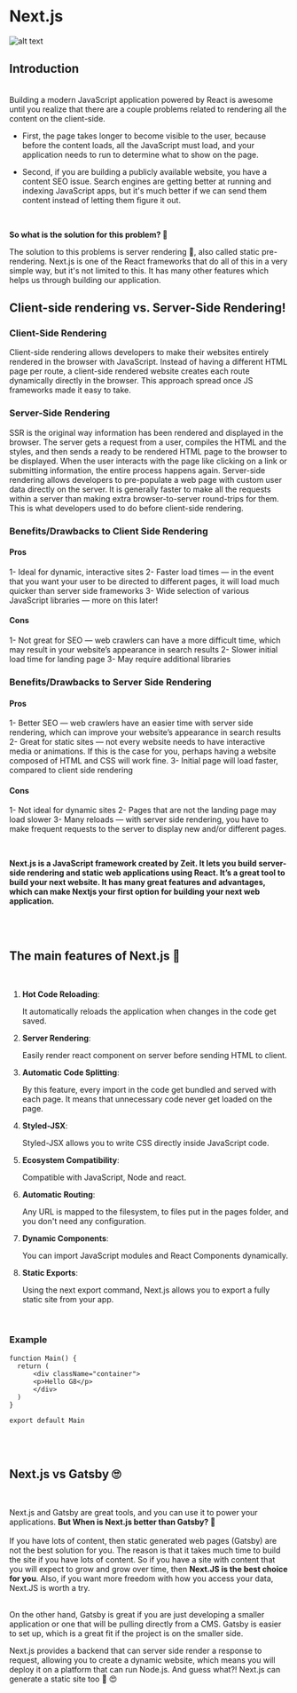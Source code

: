 # Next.js
![alt text](https://cdn.sanity.io/images/xvodw9ez/pkj/c3960647beaefd47869952de5fc0ffdfb78bdfdf-1140x651.png?w=1000
)

## Introduction 
<br />
Building a modern JavaScript application powered by React is awesome until you realize that there are a couple problems related to rendering all the content on the client-side.

* First, the page takes longer to become visible to the user, because before the content loads, all the JavaScript must load, and your application needs to run to determine what to show on the page.

* Second, if you are building a publicly available website, you have a content SEO issue. Search engines are getting better at running and indexing JavaScript apps, but it's much better if we can send them content instead of letting them figure it out.
<br />

**So what is the solution for this problem? :thinking:**

The solution to this  problems is server rendering :thinking:, also called static pre-rendering. Next.js is one of the React frameworks that do all of this in a very simple way, but it's not limited to this. It has many other features which helps us through building our application.
## Client-side rendering vs. Server-Side Rendering!
### Client-Side Rendering
Client-side rendering allows developers to make their websites entirely rendered in the browser with JavaScript. Instead of having a different HTML page per route, a client-side rendered website creates each route dynamically directly in the browser. This approach spread once JS frameworks made it easy to take.
### Server-Side Rendering
SSR is the original way information has been rendered and displayed in the browser. The server gets a request from a user, compiles the HTML and the styles, and then sends a ready to be rendered HTML page to the browser to be displayed. When the user interacts with the page like clicking on a link or submitting information, the entire process happens again.
Server-side rendering allows developers to pre-populate a web page with custom user data directly on the server. It is generally faster to make all the requests within a server than making extra browser-to-server round-trips for them. This is what developers used to do before client-side rendering.

### Benefits/Drawbacks to Client Side Rendering
#### Pros
1- Ideal for dynamic, interactive sites
2- Faster load times — in the event that you want your user to be directed to different pages, it will load much quicker than server side frameworks
3- Wide selection of various JavaScript libraries — more on this later!

#### Cons
1- Not great for SEO — web crawlers can have a more difficult time, which may result in your website’s appearance in search results
2- Slower initial load time for landing page
3- May require additional libraries

### Benefits/Drawbacks to Server Side Rendering
#### Pros
1- Better SEO — web crawlers have an easier time with server side rendering, which can improve your website’s appearance in search results
2- Great for static sites — not every website needs to have interactive media or animations. If this is the case for you, perhaps having a website composed of HTML and CSS will work fine.
3- Initial page will load faster, compared to client side rendering

#### Cons
1- Not ideal for dynamic sites
2- Pages that are not the landing page may load slower
3- Many reloads — with server side rendering, you have to make frequent requests to the server to display new and/or different pages.

<br />

**Next.js is a JavaScript framework created by Zeit. It lets you build server-side rendering and static web applications using React. It’s a great tool to build your next website. It has many great features and advantages, which can make Nextjs your first option for building your next web application.**




<br /> <br />
## The main features of Next.js :star2:	
<br />

1. **Hot Code Reloading**:

   It automatically reloads the application when changes in the code get saved.
 
2. **Server Rendering**:
  
    Easily render react component on server before sending HTML to client.
  
3. **Automatic Code Splitting**:
  
    By this feature, every import in the code get bundled and served with each page. It means that unnecessary code never get loaded on the page.
  
4. **Styled-JSX**:
  
    Styled-JSX allows you to write CSS directly inside JavaScript code.
  
5. **Ecosystem Compatibility**:
  
    Compatible with JavaScript, Node and react.
  
6. **Automatic Routing**:
  
    Any URL is mapped to the filesystem, to files put in the pages folder, and you don't need any configuration.
  
7. **Dynamic Components**:
  
    You can import JavaScript modules and React Components dynamically.
  
8. **Static Exports**:
  
    Using the next export command, Next.js allows you to export a fully static site from your app.
  
  <br /> 
    
  ### **Example**
  ```
  function Main() { 
    return ( 
        <div className="container"> 
        <p>Hello G8</p> 
        </div> 
    ) 
} 
  
export default Main 
```
<br /> <br />

## Next.js vs Gatsby	:roll_eyes:	
<br /> 

Next.js and Gatsby are great tools, and you can use it to power your applications. **But When is Next.js better than Gatsby? :thinking:** 
<br />
<br />
If you have lots of content, then static generated web pages (Gatsby) are not the best solution for you. The reason is that it takes much time to build the site if you have lots of content. 
So if you have a site with content that you will expect to grow and grow over time, then **Next.JS is the best choice for you**. 
Also, if you want more freedom with how you access your data, Next.JS is worth a try. <br /> <br />

On the other hand, Gatsby is great if you are just developing a smaller application or one that will be pulling directly from a CMS. Gatsby is easier to set up, which is a great fit if the project is on the smaller side.


Next.js provides a backend that can server side render a response to request, allowing you to create a dynamic website, which means you will deploy it on a platform that can run Node.js. And guess what?! Next.js can generate a static site too :star_struck: :heart_eyes:
